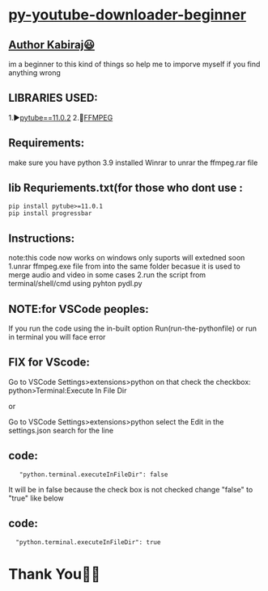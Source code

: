 # [py-youtube-downloader-beginner](https://github.com/KABIRAJKABI/py-youtube-downloader-beginner)

## [Author Kabiraj😃](https://github.com/KABIRAJKABI)
im a beginner to this kind of things so help me to imporve myself if you find anything wrong 

## LIBRARIES USED:
 1.▶[pytube==11.0.2](https://github.com/pytube/pytube)
 2.🎥[FFMPEG](https://github.com/GyanD/codexffmpeg/releases)
 
## Requirements:
make sure you have python 3.9 installed
Winrar to unrar the ffmpeg.rar file

## lib Requriements.txt(for those who dont use :
    pip install pytube>=11.0.1
    pip install progressbar
## Instructions:
note:this code now works on windows only suports will extedned soon 
1.unrar ffmpeg.exe  file from into the same folder becasue it is used to merge audio and video in some cases
2.run the script from terminal/shell/cmd using pyhton pydl.py

## NOTE:for VSCode peoples:
   If you run the code using the in-built option Run(run-the-pythonfile) or run in terminal
   you will face error

## FIX for VScode:
   Go to VSCode Settings>extensions>python
   on that check the checkbox: python>Terminal:Execute In File Dir 

   or

   Go to VSCode Settings>extensions>python
   select the Edit in the settings.json
   search for the line
 ## code:
       "python.terminal.executeInFileDir": false

   It will be in false because the check box is not checked
   change "false" to "true"
   like below
## code:
      "python.terminal.executeInFileDir": true

# Thank You🐍💗

